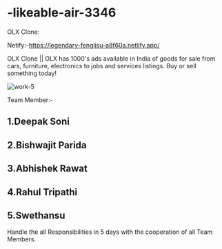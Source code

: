 # -likeable-air-3346

OLX Clone:

Netify:-https://legendary-fenglisu-a8f60a.netlify.app/


OLX Clone || OLX has 1000's ads available in India of goods for sale from cars, furniture, electronics to jobs and services listings. Buy or sell something today!

![work-5](https://user-images.githubusercontent.com/104504771/208669700-7c7d7b4d-8d3b-488f-a5f5-2d0031a7d059.png)

Team Member:-

<h2>1.Deepak Soni</h2>
<h2>2.Bishwajit Parida</h2>
<h2>3.Abhishek Rawat</h2>
<h2>4.Rahul Tripathi</h2>
<h2>5.Swethansu</h2>

Handle the all Responsibilities in 5 days with the cooperation of all Team Members.
